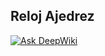 ## Reloj Ajedrez
[![Ask DeepWiki](https://deepwiki.com/badge.svg)](https://deepwiki.com/Bearserker10029/Reloj-Ajedrez)
